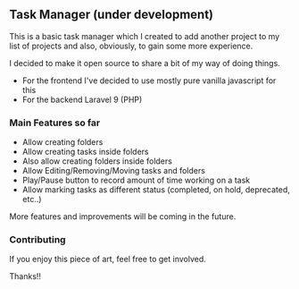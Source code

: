 ## Task Manager (under development)

This is a basic task manager which I created to add another project to my list of projects and also, obviously, to gain some more experience.

I decided to make it open source to share a bit of my way of doing things.

- For the frontend I've decided to use mostly pure vanilla javascript for this
- For the backend Laravel 9 (PHP)

### Main Features so far
- Allow creating folders
- Allow creating tasks inside folders
- Also allow creating folders inside folders
- Allow Editing/Removing/Moving tasks and folders
- Play/Pause button to record amount of time working on a task
- Allow marking tasks as different status (completed, on hold, deprecated, etc..)

More features and improvements will be coming in the future.
### Contributing

If you enjoy this piece of art, feel free to get involved.


Thanks!!
